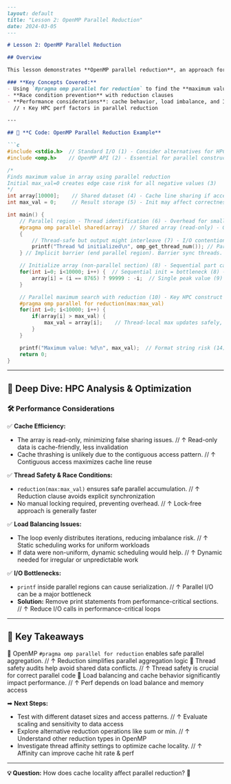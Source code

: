 ```markdown
---
layout: default
title: "Lesson 2: OpenMP Parallel Reduction"
date: 2024-03-05
---

# Lesson 2: OpenMP Parallel Reduction

## Overview

This lesson demonstrates **OpenMP parallel reduction**, an approach for computing aggregate values like sums, maximums, and minimums in parallel while avoiding race conditions.

### **Key Concepts Covered:**
- Using `#pragma omp parallel for reduction` to find the **maximum value** in an array
- **Race condition prevention** with reduction clauses
- **Performance considerations**: cache behavior, load imbalance, and I/O bottlenecks
  // ↑ Key HPC perf factors in parallel reduction

---

## 📌 **C Code: OpenMP Parallel Reduction Example**

```c
#include <stdio.h>  // Standard I/O (1) - Consider alternatives for HPC I/O
#include <omp.h>    // OpenMP API (2) - Essential for parallel constructs

/*
Finds maximum value in array using parallel reduction
Initial max_val=0 creates edge case risk for all negative values (3)
*/
int array[10000];    // Shared dataset (4) - Cache line sharing if accessed by threads?
int max_val = 0;     // Result storage (5) - Init may affect correctness!

int main() {
    // Parallel region - Thread identification (6) - Overhead for small parallel region?
    #pragma omp parallel shared(array)  // Shared array (read-only) - Good for reduction example
    {
        // Thread-safe but output might interleave (7) - I/O contention risk from threads!
        printf("Thread %d initialized\n", omp_get_thread_num()); // Parallel printf - I/O bottleneck at scale
    } // Implicit barrier (end parallel region). Barrier sync threads.

    // Initialize array (non-parallel section) (8) - Sequential part can limit speedup.
    for(int i=0; i<10000; i++) {  // Sequential init = bottleneck (8) - Consider parallel init?
        array[i] = (i == 8765) ? 99999 : -i;  // Single peak value (9) - Test case design.
    }

    // Parallel maximum search with reduction (10) - Key HPC construct for aggregation
    #pragma omp parallel for reduction(max:max_val)
    for(int i=0; i<10000; i++) {
        if(array[i] > max_val) {
            max_val = array[i];    // Thread-local max updates safely, merged by reduction.
        }
    }

    printf("Maximum value: %d\n", max_val);  // Format string risk (14) -  printf can be security issue
    return 0;
}
```

---

## 🚀 **Deep Dive: HPC Analysis & Optimization**

### **🛠 Performance Considerations**
✅ **Cache Efficiency:**
- The array is read-only, minimizing false sharing issues.
  // ↑ Read-only data is cache-friendly, less invalidation
- Cache thrashing is unlikely due to the contiguous access pattern.
  // ↑ Contiguous access maximizes cache line reuse

✅ **Thread Safety & Race Conditions:**
- `reduction(max:max_val)` ensures safe parallel accumulation.
  // ↑ Reduction clause avoids explicit synchronization
- No manual locking required, preventing overhead.
  // ↑ Lock-free approach is generally faster

✅ **Load Balancing Issues:**
- The loop evenly distributes iterations, reducing imbalance risk.
  // ↑ Static scheduling works for uniform workloads
- If data were non-uniform, dynamic scheduling would help.
  // ↑ Dynamic needed for irregular or unpredictable work

✅ **I/O Bottlenecks:**
- `printf` inside parallel regions can cause serialization.
  // ↑  Parallel I/O can be a major bottleneck
- **Solution:** Remove print statements from performance-critical sections.
  // ↑ Reduce I/O calls in performance-critical loops

---

## 📌 **Key Takeaways**
🔹 OpenMP `#pragma omp parallel for reduction` enables safe parallel aggregation.
  // ↑ Reduction simplifies parallel aggregation logic
🔹 Thread safety audits help avoid shared data conflicts.
  // ↑ Thread safety is crucial for correct parallel code
🔹 Load balancing and cache behavior significantly impact performance.
  // ↑ Perf depends on load balance and memory access

➡ **Next Steps:**
- Test with different dataset sizes and access patterns.
  // ↑ Evaluate scaling and sensitivity to data access
- Explore alternative reduction operations like sum or min.
  // ↑ Understand other reduction types in OpenMP
- Investigate thread affinity settings to optimize cache locality.
  // ↑ Affinity can improve cache hit rate & perf

---

**💡 Question:** How does cache locality affect parallel reduction? 🤔

```
